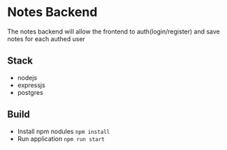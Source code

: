 # Notes Backend
The notes backend will allow the frontend to auth(login/register) and save notes for each authed user

## Stack
* nodejs
* expressjs
* postgres

## Build
* Install npm nodules `npm install`
* Run application `npm run start`
